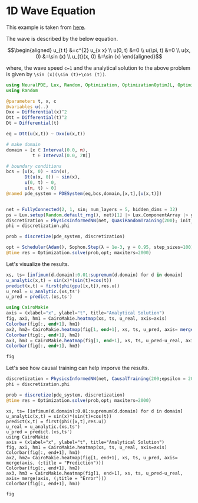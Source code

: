 # 1D Wave Equation

This example is taken from [here](https://docs.nvidia.com/deeplearning/modulus/user_guide/foundational/1d_wave_equation.html).

The wave is described by the below equation.
```math
\begin{aligned}
u_{t t} &=c^{2} u_{x x} \\
u(0, t) &=0 \\
u(\pi, t) &=0 \\
u(x, 0) &=\sin (x) \\
u_{t}(x, 0) &=\sin (x)
\end{aligned}
```
where, the wave speed ``c=1`` and the analytical solution to the above problem is given by ``\sin (x)(\sin (t)+\cos (t))``.

```julia
using NeuralPDE, Lux, Random, Optimization, OptimizationOptimJL, OptimizationOptimisers, IntervalSets
using Random

@parameters t, x, c
@variables u(..)
Dxx = Differential(x)^2
Dtt = Differential(t)^2
Dt = Differential(t)

eq = Dtt(u(x,t)) ~ Dxx(u(x,t))

# make domain
domain = [x ∈ Interval(0.0, π),
          t ∈ Interval(0.0, 2π)]

# boundary conditions
bcs = [u(x, 0) ~ sin(x),
       Dt(u(x, 0)) ~ sin(x),
       u(0, t) ~ 0,
       u(π, t) ~ 0]
@named pde_system = PDESystem(eq,bcs,domain,[x,t],[u(x,t)])


net = FullyConnected(2, 1, sin; num_layers = 5, hidden_dims = 32)
ps = Lux.setup(Random.default_rng(), net)[1] |> Lux.ComponentArray |> gpu .|> Float64
discretization = PhysicsInformedNN(net, QuasiRandomTraining(200); init_params = ps)
phi = discretization.phi

prob = discretize(pde_system, discretization)

opt = Scheduler(Adam(), Sophon.Step(λ = 1e-3, γ = 0.95, step_sizes=100))
@time res = Optimization.solve(prob,opt; maxiters=2000)
```
Let's visualize the results.

```julia
xs, ts= [infimum(d.domain):0.01:supremum(d.domain) for d in domain]
u_analytic(x,t) = sin(x)*(sin(t)+cos(t))
predict(x,t) = first(phi(gpu([x,t]),res.u))
u_real = u_analytic.(xs,ts')
u_pred = predict.(xs,ts')

using CairoMakie
axis = (xlabel="x", ylabel="t", title="Analytical Solution")
fig, ax1, hm1 = CairoMakie.heatmap(xs, ts, u_real, axis=axis)
Colorbar(fig[:, end+1], hm1)
ax2, hm2= CairoMakie.heatmap(fig[1, end+1], xs, ts, u_pred, axis= merge(axis, (;title = "Prediction")))
Colorbar(fig[:, end+1], hm2)
ax3, hm3 = CairoMakie.heatmap(fig[1, end+1], xs, ts, u_pred-u_real, axis= merge(axis, (;title = "Error")))
Colorbar(fig[:, end+1], hm3)

fig
```

Let's see how causal training can help imporve the results.

```julia
discretization = PhysicsInformedNN(net, CausalTraining(200;epsilon = 20); init_params = ps)
phi = discretization.phi

prob = discretize(pde_system, discretization)
@time res = Optimization.solve(prob,opt; maxiters=2000)
```

```julia; echo = false
xs, ts= [infimum(d.domain):0.01:supremum(d.domain) for d in domain]
u_analytic(x,t) = sin(x)*(sin(t)+cos(t))
predict(x,t) = first(phi([x,t],res.u))
u_real = u_analytic.(xs,ts')
u_pred = predict.(xs,ts')
using CairoMakie
axis = (xlabel="x", ylabel="t", title="Analytical Solution")
fig, ax1, hm1 = CairoMakie.heatmap(xs, ts, u_real, axis=axis)
Colorbar(fig[:, end+1], hm1)
ax2, hm2= CairoMakie.heatmap(fig[1, end+1], xs, ts, u_pred, axis= merge(axis, (;title = "Prediction")))
Colorbar(fig[:, end+1], hm2)
ax3, hm3 = CairoMakie.heatmap(fig[1, end+1], xs, ts, u_pred-u_real, axis= merge(axis, (;title = "Error")))
Colorbar(fig[:, end+1], hm3)

fig
```